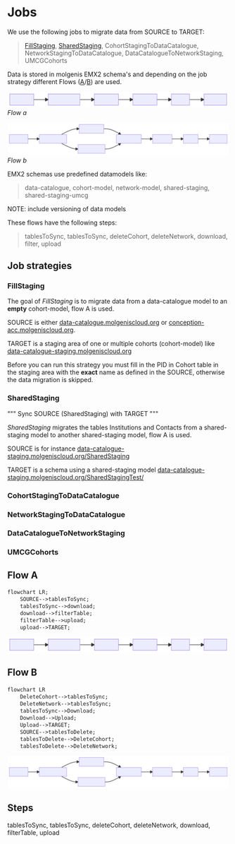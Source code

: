 # Jobs

We use the following jobs to migrate data from SOURCE to TARGET:
> [FillStaging](#fillstaging), [SharedStaging](#sharedstaging), CohortStagingToDataCatalogue, NetworkStagingToDataCatalogue, DataCatalogueToNetworkStaging, UMCGCohorts

Data is stored in molgenis EMX2 schema's and depending on the job strategy different Flows ([A](#flow-a)/[B](#flow-b)) are used.

![Flow A](/docs/img/job_flow_a.svg)
*Flow a*

![Flow B](/docs/img/job_flow_b.svg)
*Flow b*

EMX2 schemas use predefined datamodels like:
> data-catalogue, cohort-model, network-model, shared-staging, shared-staging-umcg

NOTE: include versioning of data models

These flows have the following steps:
> tablesToSync, tablesToSync, deleteCohort, deleteNetwork, download, filter, upload

## Job strategies

### FillStaging

The goal of *FillStaging* is to migrate data from a data-catalogue model to an **empty** cohort-model, flow A is used.

SOURCE is either [data-catalogue.molgeniscloud.org](https://data-catalogue.molgeniscloud.org/) or [conception-acc.molgeniscloud.org](https://conception-acc.molgeniscloud.org/).

TARGET is a staging area of one or multiple cohorts (cohort-model) like [data-catalogue-staging.molgeniscloud.org](https://data-catalogue-staging.molgeniscloud.org/)

Before you can run this strategy you must fill in the PID in Cohort table in the staging area with the **exact** name as defined in the SOURCE, otherwise the data migration is skipped.

### SharedStaging

""" Sync SOURCE (SharedStaging) with TARGET """

*SharedStaging* migrates the tables Institutions and Contacts from a shared-staging model to another shared-staging model, flow A is used.

SOURCE is for instance [data-catalogue-staging.molgeniscloud.org/SharedStaging](https://data-catalogue-staging.molgeniscloud.org/SharedStaging/tables/#/)

TARGET is a schema using a shared-staging model [data-catalogue-staging.molgeniscloud.org/SharedStagingTest/](https://data-catalogue-staging-test.molgeniscloud.org/SharedStagingTest/)

### CohortStagingToDataCatalogue

### NetworkStagingToDataCatalogue

### DataCatalogueToNetworkStaging

### UMCGCohorts

## Flow A

```mermaid
flowchart LR;
    SOURCE-->tablesToSync;
    tablesToSync-->download;
    download-->filterTable;
    filterTable-->upload;
    upload-->TARGET;
```

![Flow A](/docs/img/job_flow_a.svg)

## Flow B

```mermaid
flowchart LR
    DeleteCohort-->tablesToSync;
    DeleteNetwork-->tablesToSync;
    tablesToSync-->Download;
    Download-->Upload;
    Upload-->TARGET;
    SOURCE-->tablesToDelete;
    tablesToDelete-->DeleteCohort;
    tablesToDelete-->DeleteNetwork;
```

![Flow B](/docs/img/job_flow_b.svg)

## Steps

tablesToSync, tablesToSync, deleteCohort, deleteNetwork, download, filterTable, upload
